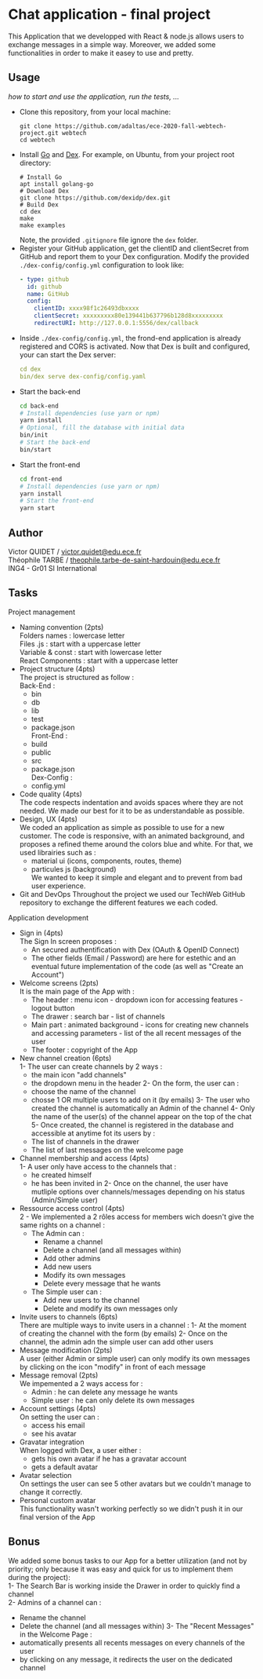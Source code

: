 
# Chat application - final project

This Application that we developped with React & node.js allows users to exchange messages in a simple way. Moreover, we added some functionalities in order to make it easey to use and pretty. 

## Usage

*how to start and use the application, run the tests, ...*

* Clone this repository, from your local machine:
  ```
  git clone https://github.com/adaltas/ece-2020-fall-webtech-project.git webtech
  cd webtech
  ```
* Install [Go](https://golang.org/) and [Dex](https://dexidp.io/docs/getting-started/). For example, on Ubuntu, from your project root directory:   
  ```
  # Install Go
  apt install golang-go
  # Download Dex
  git clone https://github.com/dexidp/dex.git
  # Build Dex
  cd dex
  make
  make examples
  ```
  Note, the provided `.gitignore` file ignore the `dex` folder.
* Register your GitHub application, get the clientID and clientSecret from GitHub and report them to your Dex configuration. Modify the provided `./dex-config/config.yml` configuration to look like:
  ```yaml
  - type: github
    id: github
    name: GitHub
    config:
      clientID: xxxx98f1c26493dbxxxx
      clientSecret: xxxxxxxxx80e139441b637796b128d8xxxxxxxxx
      redirectURI: http://127.0.0.1:5556/dex/callback
  ```
* Inside `./dex-config/config.yml`, the frond-end application is already registered and CORS is activated. Now that Dex is built and configured, your can start the Dex server:
  ```yaml
  cd dex
  bin/dex serve dex-config/config.yaml
  ```
* Start the back-end
  ```bash
  cd back-end
  # Install dependencies (use yarn or npm)
  yarn install
  # Optional, fill the database with initial data
  bin/init
  # Start the back-end
  bin/start
  ```
* Start the front-end
  ```bash
  cd front-end
  # Install dependencies (use yarn or npm)
  yarn install
  # Start the front-end
  yarn start
  ```

## Author

Victor QUIDET / victor.quidet@edu.ece.fr <br/>
Théophile TARBE / theophile.tarbe-de-saint-hardouin@edu.ece.fr <br/>
ING4 - Gr01 SI International

## Tasks

Project management

* Naming convention (2pts) <br/>
Folders names : lowercase letter <br/>
Files .js : start with a uppercase letter <br/>
Variable & const : start with lowercase letter <br/>
React Components : start with a uppercase letter
* Project structure (4pts) <br/>
The project is structured as follow : <br/>
Back-End :
  - bin
  - db
  - lib
  - test
  - package.json <br/>
Front-End :
  - build
  - public
  - src 
  - package.json <br/>
Dex-Config :
  - config.yml
* Code quality (4pts) <br/>
The code respects indentation and avoids spaces where they are not needed.
We made our best for it to be as understandable as possible.
* Design, UX (4pts) <br/>
We coded an application as simple as possible to use for a new customer. The code is responsive, with an animated background, and proposes a refined theme around the colors blue and white. For that, we used librairies such as : <br/>
  - material ui (icons, components, routes, theme) <br/>
  - particules js (background) <br/>
We wanted to keep it simple and elegant and to prevent from bad user experience.
* Git and DevOps
Throughout the project we used our TechWeb GitHub repository to exchange the different features we each coded.

Application development

* Sign in (4pts) <br/>
The Sign In screen proposes :
  - An secured authentification with Dex (OAuth & OpenID Connect)
  - The other fields (Email / Password) are here for estethic and an eventual future implementation of the code (as well as "Create an Account")
* Welcome screens (2pts) <br/>
It is the main page of the App with :
  - The header : menu icon - dropdown icon for accessing features - logout button
  - The drawer : search bar - list of channels
  - Main part : animated background - icons for creating new channels and accessing parameters - list of the all recent messages of the user 
  - The footer : copyright of the App
* New channel creation (6pts) <br/>
1- The user can create channels by 2 ways :
  - the main icon "add channels"
  - the dropdown menu in the header
2- On the form, the user can :
  - choose the name of the channel
  - chosse 1 OR multiple users to add on it (by emails)
3- The user who created the channel is automatically an Admin of the channel
4- Only the name of the user(s) of the channel appear on the top of the chat
5- Once created, the channel is registered in the database and accessible at anytime fot its users by :
  - The list of channels in the drawer
  - The list of last messages on the welcome page
* Channel membership and access (4pts) <br/>
1- A user only have access to the channels that :
  - he created himself
  - he has been invited in 
2- Once on the channel, the user have mutliple options over channels/messages depending on his status (Admin/Simple user)
* Ressource access control (4pts) <br/>
2 - We implemented a 2 rôles access for members wich doesn't give the same rights on a channel :
  - The Admin can :
    - Rename a channel
    - Delete a channel (and all messages within)
    - Add other admins
    - Add new users
    - Modify its own messages
    - Delete every message that he wants
  - The Simple user can :
    - Add new users to the channel
    - Delete and modify its own messages only
* Invite users to channels (6pts) <br/>
There are multiple ways to invite users in a channel :
1- At the moment of creating the channel with the form (by emails)
2- Once on the channel, the admin adn the simple user can add other users
* Message modification (2pts) <br/>
A user (either Admin or simple user) can only modify its own messages by clicking on the icon "modify" in front of each message
* Message removal (2pts) <br/>
We impemented a 2 ways access for :
  - Admin : he can delete any message he wants 
  - Simple user : he can only delete its own messages
* Account settings (4pts) <br/>
On setting the user can :
  - access his email
  - see his avatar
* Gravatar integration <br/>
When logged with Dex, a user either :
  - gets his own avatar if he has a gravatar account
  - gets a default avatar
* Avatar selection <br/>
On settings the user can see 5 other avatars but we couldn't manage to change it correctly.
* Personal custom avatar <br/>
This functionality wasn't working perfectly so we didn't push it in our final version of the App


## Bonus

We added some bonus tasks to our App for a better utilization (and not by priority; only because it was easy and quick for us to implement them during the project): <br/>
1- The Search Bar is working inside the Drawer in order to quickly find a channel <br/>
2- Admins of a channel can : <br/>
  - Rename the channel
  - Delete the channel (and all messages within)
3- The "Recent Messages" in the Welcome Page : <br/>
  - automatically presents all recents messages on every channels of the user
  - by clicking on any message, it redirects the user on the dedicated channel
